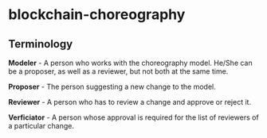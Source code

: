 # blockchain-choreography

## Terminology

**Modeler** - A person who works with the choreography model. He/She can be a proposer, as well as a reviewer, but not both at the same time.

**Proposer** - The person suggesting a new change to the model.

**Reviewer** - A person who has to review a change and approve or reject it.

**Verficiator** - A person whose approval is required for the list of reviewers of a particular change.

